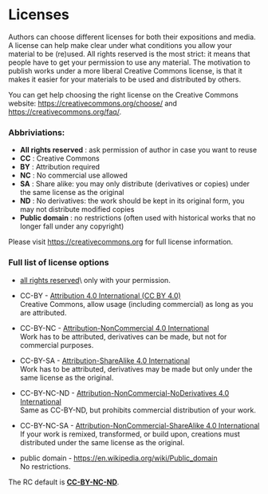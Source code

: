 <a id="licences"></a>


# Licenses

Authors can choose different licenses for both their expositions and
media.  A license can help make clear under what conditions you allow
your material to be (re)used. All rights reserved is the most strict:
it means that people have to get your permission to use any
material. The motivation to publish works under a more liberal
Creative Commons license, is that it makes it easier for your
materials to be used and distributed by others.

You can get help choosing the right license on the Creative Commons website:
<https://creativecommons.org/choose/> and <https://creativecommons.org/faq/>. 


### __Abbriviations:__

* __All rights reserved__ : ask permission of author in case you want to reuse
* __CC__ : Creative Commons
* __BY__ : Attribution required
* __NC__ : No commercial use allowed
* __SA__ : Share alike: you may only distribute (derivatives or copies) under the same license as the original
* __ND__ : No derivatives: the work should be kept in its original form, you may not distribute modified copies
* __Public domain__ : no restrictions (often used with historical works that no longer fall under any copyright)

Please visit <https://creativecommons.org> for full license information.

### Full list of license options

* [all rights reserved](https://en.wikipedia.org/wiki/All_rights_reserved)\ only with your permission.
  
* CC-BY - [Attribution 4.0 International (CC BY 4.0) ](https://creativecommons.org/licenses/by/4.0/)\
  Creative Commons, allow usage (including commercial) as long as you are attributed.

<!-- * CC-BY-ND - [Attribution-NoDerivatives 4.0 International](https://creativecommons.org/licenses/by-nd/4.0/)\
  Same as CC-BY, but only if the work is used in its original form (and complete). 
   -->

* CC-BY-NC - [Attribution-NonCommercial 4.0 International](https://creativecommons.org/licenses/by-nc/4.0/)\
  Work has to be attributed, derivatives can be made, but not for commercial purposes.

* CC-BY-SA - [Attribution-ShareAlike 4.0 International](https://creativecommons.org/licenses/by-sa/4.0/)\
  Work has to be attributed, derivatives may be made but only under the same license as the original.

* CC-BY-NC-ND - [Attribution-NonCommercial-NoDerivatives 4.0 International](https://creativecommons.org/licenses/by-nc-nd/4.0/)\
  Same as CC-BY-ND, but prohibits commercial distribution of your work.
  

* CC-BY-NC-SA - [Attribution-NonCommercial-ShareAlike 4.0 International](https://creativecommons.org/licenses/by-nc-sa/4.0/)\
  If your work is remixed, transformed, or build upon, creations must distributed under the same license as the original. 

* public domain - <https://en.wikipedia.org/wiki/Public_domain>\
  No restrictions.


The RC default is [__CC-BY-NC-ND__](https://creativecommons.org/licenses/by-nc-nd/4.0/).


